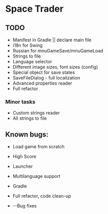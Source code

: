 # Space Trader

## TODO

* Manifest in Gradle || declare main file
* i18n for Swing
* Russian for mnuGameSave/mnuGameLoad
* Strings to file
* Language selector
* Different image sizes, font sizes (config)
* Special object for save states
* SaveFileDialog - full localization
* Advanced properties reader
* Full refactor

### Minor tasks

* Custom strings reader
* All strings to file

## Known bugs:

* Load game from scratch
* High Score
* Launcher

* Multilanguage support
* Gradle
* Full refactor, code clean-up
* --Bug fixes